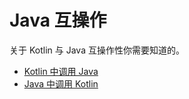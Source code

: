 # Java 互操作

关于 Kotlin 与 Java 互操作性你需要知道的。

- [Kotlin 中调用 Java](java-interop.md)
- [Java 中调用 Kotlin](java-to-kotlin-interop.md)
